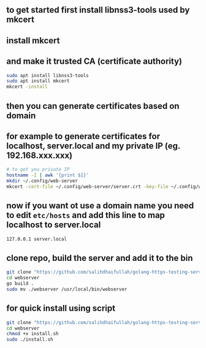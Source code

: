 ## to get started first install libnss3-tools used by mkcert
## install mkcert
## and make it trusted CA (certificate authority)

```bash
sudo apt install libnss3-tools
sudo apt install mkcert 
mkcert -install
```

## then you can generate certificates based on domain
## for example to generate certificates for localhost, server.local and my private IP (eg. 192.168.xxx.xxx)

```bash
# to get you private IP  
hostname -I | awk '{print $1}'
mkdir ~/.config/web-server
mkcert -cert-file ~/.config/web-server/server.crt -key-file ~/.config/web-server/server.key localhost server.local 192.168.xxx.xxx
```

## now if you want ot use a domain name you need to edit `etc/hosts` and add this line to map localhost to server.local
```bash
127.0.0.1 server.local
```

## clone repo, build the server and add it to the bin
```bash
git clone "https://github.com/salihdhaifullah/golang-https-testing-server.git" webserver
cd webserver
go build .
sudo mv ./webserver /usr/local/bin/webserver
```

## for quick install using script 
```bash
git clone "https://github.com/salihdhaifullah/golang-https-testing-server.git" webserver
cd webserver
chmod +x install.sh
sudo ./install.sh
```